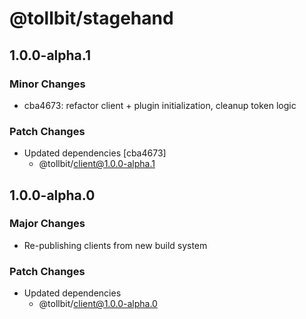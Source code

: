 # @tollbit/stagehand

## 1.0.0-alpha.1

### Minor Changes

- cba4673: refactor client + plugin initialization, cleanup token logic

### Patch Changes

- Updated dependencies [cba4673]
  - @tollbit/client@1.0.0-alpha.1

## 1.0.0-alpha.0

### Major Changes

- Re-publishing clients from new build system

### Patch Changes

- Updated dependencies
  - @tollbit/client@1.0.0-alpha.0
